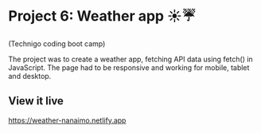 # Project 6: Weather app ☀️☔️
(Technigo coding boot camp)

The project was to create a weather app, fetching API data using fetch() in JavaScript. The page had to be responsive and working for mobile, tablet and desktop.

## View it live

https://weather-nanaimo.netlify.app
